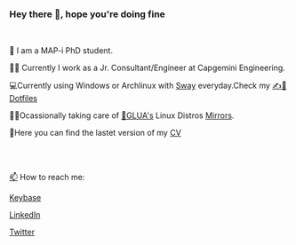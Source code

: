 ### Hey there 👋, hope you're doing fine 
<br/>

📜 I am a MAP-i PhD student.

👨‍💻 Currently I work as a Jr. Consultant/Engineer at Capgemini Engineering. 

💻Currently using Windows or Archlinux with [Sway](https://swaywm.org/) everyday.Check my [✍️📄Dotfiles](https://github.com/Jpfonseca/Ghostfiles)

👨‍🔧Ocassionally taking care of [🐧GLUA's](https://github.com/GLUA-UA) Linux  Distros [Mirrors](https://glua.ua.pt/pub/).

📖Here you can find the lastet version of my [CV](https://jpfonseca.github.io/CV/JoaoFonsecaCV.pdf)

<br/>
<br/>

[📫](https://visitor-badge.glitch.me/badge?page_id=Jpf0nseca) How to reach me:

[Keybase](https://keybase.io/jpfonseca)

[LinkedIn](https://www.linkedin.com/in/jpedrofonseca/)

[Twitter](https://twitter.com/Jpf0ns3ca)


<!--
**Jpfonseca/Jpfonseca** is a ✨ _special_ ✨ repository because its `README.md` (this file) appears on your GitHub profile.

Here are some ideas to get you started:

- 🔭 I’m currently working on ...
- 🌱 I’m currently learning ...
- 👯 I’m looking to collaborate on ...
- 🤔 I’m looking for help with ...
- 💬 Ask me about ...
- 📫 How to reach me: ...
- 😄 Pronouns: ...
- ⚡ Fun fact: ...
-->
